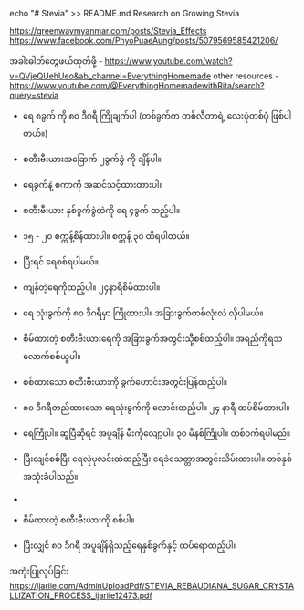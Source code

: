 echo "# Stevia" >> README.md
Research on Growing Stevia

https://greenwaymyanmar.com/posts/Stevia_Effects
https://www.facebook.com/PhyoPuaeAung/posts/5079569585421206/

အခါးဓါတ်တွေဖယ်ထုတ်ဖို့  - https://www.youtube.com/watch?v=QVjeQUehUeo&ab_channel=EverythingHomemade
other resources - https://www.youtube.com/@EverythingHomemadewithRita/search?query=stevia

- ရေ ၈ခွက် ကို ၈၀ ဒီဂရီ ကြိုချက်ပါ (တစ်ခွက်က တစ်လီတာရဲ့ လေးပုံတစ်ပုံ ဖြစ်ပါတယ်။)
- စတီးဗီးယားအခြောက် ၂ခွက်ခွဲ ကို ချိန်ပါ။
- ရေခွက်နဲ့ စကာကို အဆင်သင့်ထားထားပါ။
- စတီးဗီးယား နှစ်ခွက်ခွဲထဲကို ရေ ၄ခွက် ထည့်ပါ။
- ၁၅ - ၂၀ စက္ကန့်စိန်ထားပါ။ စက္ကန့် ၃၀ ထိရပါတယ်။
- ပြီးရင် ရေစစ်ရပါမယ်။
- ကျန်တဲ့ရေကိုထည့်ပါ။ ၂၄နာရီစိမ်ထားပါ။

- ရေ သုံးခွက်ကို ၈၀ ဒီဂရီမှာ ကြိုထားပါ။ အခြားခွက်တစ်လုံးလဲ လိုပါမယ်။
- စိမ်ထားတဲ့ စတီးဗီးယားရေကို အခြားခွက်အတွင်းသီု့စစ်ထည့်ပါ။ အရည်ကိုရသလောက်စစ်ယူပါ။
- စစ်ထားသော စတီးဗီးယားကို ခွက်ဟောင်းအတွင်းပြန်ထည့်ပါ။
- ၈၀ ဒီဂရီတည်ထားသော ရေသုံးခွက်ကို လောင်းထည့်ပါ။ ၂၄ နာရီ ထပ်စိမ်ထားပါ။
- ရေကြိုပါ။ ဆူပြီဆိုရင် အပူချိန် မီးကိုလျော့ပါ။ ၃၀ မိနစ်ကြိုပါ။ တစ်ဝက်ရပါမည်။
- ပြီးလျင်စစ်ပြီး ရေလုံပုလင်းထဲထည့်ပြီး ရေခဲသေတ္တာအတွင်းသိမ်းထားပါ။ တစ်နှစ်အသုံးခံပါသည်။
- 
- စိမ်ထားတဲ့ စတီးဗီးယားကို စစ်ပါ။
- ပြီးလျှင် ၈၀ ဒီဂရီ အပူချိန်ရှိသည့်ရေနှစ်ခွက်နှင့် ထပ်ရောထည့်ပါ။

အတုံးပြုလုပ်ခြင်း
https://ijariie.com/AdminUploadPdf/STEVIA_REBAUDIANA_SUGAR_CRYSTALLIZATION_PROCESS_ijariie12473.pdf
